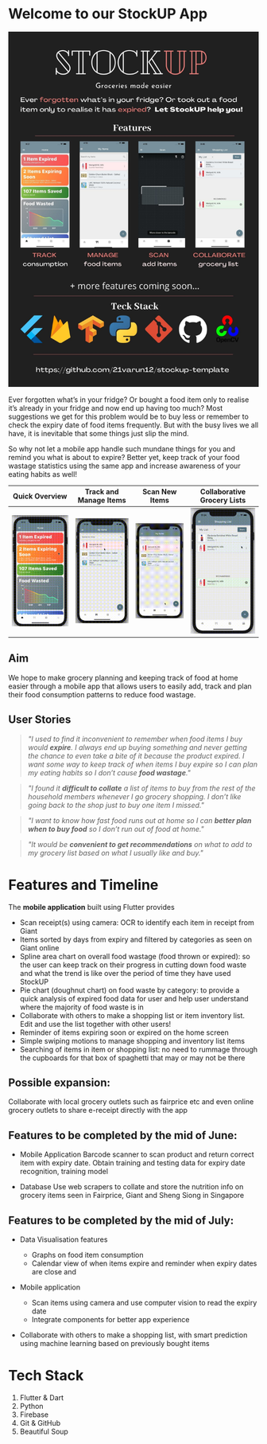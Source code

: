 # Welcome to our StockUP App

![StockUP poster](./demo/poster.jpg)

Ever forgotten what’s in your fridge? Or bought a food item only to realise it’s already in your fridge and now end up having too much? Most suggestions we get for this problem would be to buy less or remember to check the expiry date of food items frequently. But with the busy lives we all have, it is inevitable that some things just slip the mind.

So why not let a mobile app handle such mundane things for you and remind you what is about to expire? Better yet, keep track of your food wastage statistics using the same app and increase awareness of your eating habits as well!

|Quick Overview |  Track and Manage Items | Scan New Items | Collaborative Grocery Lists |
:-------------------------:|:-------------------------:|:-------------------------:|:-------------------------:
|![Home Screen](./demo/home.gif)  |  ![Items Screen](./demo/items.gif) |  ![Scan Screen](./demo/scan.gif) |  ![Shopping List Screen](./demo/list.gif) |

## Aim

We hope to make grocery planning and keeping track of food at home easier through a mobile app that allows users to easily add, track and plan their food consumption patterns to reduce food wastage.

## User Stories

>*"I used to find it inconvenient to remember when food items I buy would **expire**. I always end up buying something and never getting the chance to even take a bite of it because the product expired. I want some way to keep track of when items I buy expire so I can plan my eating habits so I don’t cause **food wastage**."*

>*"I found it **difficult to collate** a list of items to buy from the rest of the household members whenever I go grocery shopping. I don’t like going back to the shop just to buy one item I missed."*

>*"I want to know how fast food runs out at home so I can **better plan when to buy food** so I don’t run out of food at home."*

>*"It would be **convenient to get recommendations** on what to add to my grocery list based on what I usually like and buy."*

# Features and Timeline

The **mobile application** built using Flutter provides 
* Scan receipt(s) using camera: OCR to identify each item in receipt from Giant
* Items sorted by days from expiry and filtered by categories as seen on Giant online
* Spline area chart on overall food wastage (food thrown or expired): so the user can keep track on their progress in cutting down food waste and what the trend is like over the period of time they have used StockUP
* Pie chart (doughnut chart) on food waste by category: to provide a quick analysis of expired food data for user and help user understand where the majority of food waste is in
* Collaborate with others to make a shopping list or item inventory list. Edit and use the list together with other users!
* Reminder of items expiring soon or expired on the home screen
* Simple swiping motions to manage shopping and inventory list items
* Searching of items in item or shopping list: no need to rummage through the cupboards for that box of spaghetti that may or may not be there

## Possible expansion:
Collaborate with local grocery outlets such as fairprice etc and even online grocery outlets to share e-receipt directly with the app
 
## Features to be completed by the mid of June:
 
* Mobile Application
Barcode scanner to scan product and return correct item with expiry date. Obtain training and testing data for expiry date recognition, training model

* Database 
Use web scrapers to collate and store the nutrition info on grocery items seen in Fairprice, Giant and Sheng Siong in Singapore

## Features to be completed by the mid of July:
 
* Data Visualisation features
  * Graphs on food item consumption
  * Calendar view of when items expire and reminder when expiry dates are close and 

* Mobile application
  * Scan items using camera and use computer vision to read the expiry date 
  * Integrate components for better app experience
          
* Collaborate with others to make a shopping list, with smart prediction using machine learning based on previously bought items

# Tech Stack
1. Flutter & Dart
2. Python
3. Firebase
4. Git & GitHub
5. Beautiful Soup
